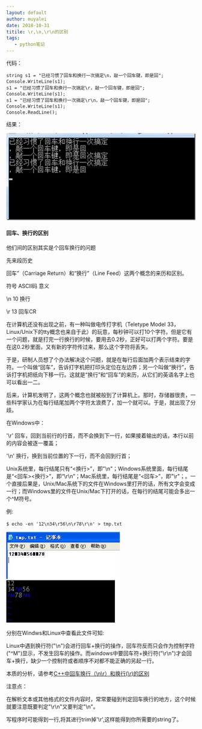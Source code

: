 ```yaml
---
layout: default
author: muyalei
date: 2018-10-31
titile: \r,\n,\r\n的区别
tags:
   - python笔记
---
```


代码：
```
string s1 = "已经习惯了回车和换行一次搞定\n，敲一个回车键，即是回";   
Console.WriteLine(s1);
s1 = "已经习惯了回车和换行一次搞定\r，敲一个回车键，即是回";
Console.WriteLine(s1);
s1 = "已经习惯了回车和换行一次搞定\r\n，敲一个回车键，即是回";
Console.WriteLine(s1);
Console.ReadLine();
```
结果：

![2018-10-31-\r,\n,\r\n的区别_图片1.jpg](https://github.com/muyalei/muyalei.github.io/blob/gh-pages/img/2018-10-31-%5Cr%2C%5Cn%2C%5Cr%5Cn%E7%9A%84%E5%8C%BA%E5%88%AB_%E5%9B%BE%E7%89%871.jpg)
#### 回车、换行的区别  
他们间的区别其实是个回车换行的问题

先来段历史

回车”（Carriage Return）和“换行”（Line Feed）这两个概念的来历和区别。

符号        ASCII码        意义

\n               10          换行

\r                13            回车CR

在计算机还没有出现之前，有一种叫做电传打字机（Teletype Model 33，Linux/Unix下的tty概念也来自于此）的玩意，每秒钟可以打10个字符。但是它有一个问题，就是打完一行换行的时候，要用去0.2秒，正好可以打两个字符。要是在这0.2秒里面，又有新的字符传过来，那么这个字符将丢失。

于是，研制人员想了个办法解决这个问题，就是在每行后面加两个表示结束的字符。一个叫做“回车”，告诉打字机把打印头定位在左边界；另一个叫做“换行”，告诉打字机把纸向下移一行。这就是“换行”和“回车”的来历，从它们的英语名字上也可以看出一二。

后来，计算机发明了，这两个概念也就被般到了计算机上。那时，存储器很贵，一些科学家认为在每行结尾加两个字符太浪费了，加一个就可以。于是，就出现了分歧。

在Windows中：

'\r' 回车，回到当前行的行首，而不会换到下一行，如果接着输出的话，本行以前的内容会被逐一覆盖；

'\n' 换行，换到当前位置的下一行，而不会回到行首；

Unix系统里，每行结尾只有“<换行>”，即"\n"；Windows系统里面，每行结尾是“<回车><换行>”，即“\r\n”；Mac系统里，每行结尾是“<回车>”，即"\r"；。一个直接后果是，Unix/Mac系统下的文件在Windows里打开的话，所有文字会变成一行；而Windows里的文件在Unix/Mac下打开的话，在每行的结尾可能会多出一个^M符号。

例:

`$ echo -en '12\n34\r56\n\r78\r\n' > tmp.txt`

![2018-10-31-\r,\n,\r\n的区别_图片2.jpg](https://github.com/muyalei/muyalei.github.io/blob/gh-pages/img/2018-10-31-%5Cr%2C%5Cn%2C%5Cr%5Cn%E7%9A%84%E5%8C%BA%E5%88%AB_%E5%9B%BE%E7%89%872.jpg)
![2018-10-31-\r,\n,\r\n的区别_图片3.jpg](https://github.com/muyalei/muyalei.github.io/blob/gh-pages/img/2018-10-31-%5Cr%2C%5Cn%2C%5Cr%5Cn%E7%9A%84%E5%8C%BA%E5%88%AB_%E5%9B%BE%E7%89%873.jpg)

分别在Windws和Linux中查看此文件可知:

Linux中遇到换行符("\n")会进行回车+换行的操作，回车符反而只会作为控制字符("^M")显示，不发生回车的操作。而windows中要回车符+换行符("\r\n")才会回车+换行，缺少一个控制符或者顺序不对都不能正确的另起一行。

本质的分析，请参考[C++中回车换行（\n\r）和换行(\r)的区别](https://blog.csdn.net/xiaofei2010/article/details/8458605)

 

注意点：

在解析文本或其他格式的文件内容时，常常要碰到判定回车换行的地方，这个时候就要注意既要判定"\r\n"又要判定"\n"。

写程序时可能得到一行,将其进行trim掉'\r',这样能得到你所需要的string了。
